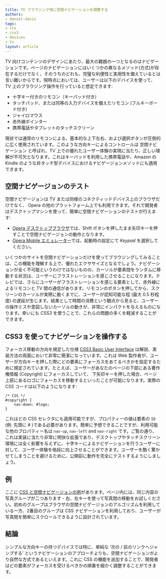 ```yaml
---
title: TV ブラウジング用に空間ナビゲーションを調整する
authors:
- daniel-davis
tags:
- css
- css3
- devices
- tv
layout: article
---
```


TV 向けコンテンツのデザインにあたり、最大の難題の一つとなるのはナビゲーションです。ページのナビゲーションにはいくつかの異なるメソッド(方式)が存在するだけでなく、そのうちのどれも、完璧な利便性と実用性を備えているとは言い難いからです。現時点においては、ユーザーは以下のデバイスを使って、TV 上のブラウジング操作を行っていると想定できます:

- 十字キー付きのリモコン（キーパッド付き）
- タッチパッド、または同等の入力デバイスを備えたリモコン (フルキーボード付き)
- ジャイロマウス
- 赤外線ポインター
- 携帯電話やタブレットのタッチスクリーン

現状では通常のリモコンによる、基本的な上下左右、および選択ボタンが圧倒的に広く使用されています。このような方向キーによるコントロールは 空間ナビゲーション と呼ばれ、TV 上での優れたユーザー体験の実現に当たり、正しい理解が不可欠となります。これはキーバッドを利用した携帯電話や、Amazon の Kindle のような非タッチ型デバイスにおけるナビゲージョンメソッドにも適用できます。

## 空間ナビゲージョンのテスト

空間ナビゲージョンは TV または同様のコネクティッドデバイス上のブラウザだけでなく、 Opera の他のプラットフォーム上でも利用できます。それで開発者はデスクトップマシンを使って、簡単に空間ナビゲーションのテストが行えます:

- [Opera デスクトップブラウザ][1]では、Shift ボタンを押したまま矢印キーを押すことで空間ナビゲージョンの動作となります。
- [Opera Mobile エミュレーター][2]では、起動時の設定にて _Keypad_ を選択してください。

[1]: http://www.opera.com/browser/
[2]: http://www.opera.com/developer/tools/mobile/

いくつかのサイトを空間ナビゲーションだけを使ってブラウジングしてみることは、この機能を理解する上で、優れたエクササイズとなるでしょう。ナビゲーションが全く不可能というわけではないものの、カーソルが要素間をランダムに移動する状況は、ユーザーにフラストレーションを感じさせることになります。テレビでは、さらにユーザーがフラストレーションを感じる要素として、赤外線によるリモコンと TV 間の通信があります。リモコンのボタンを押してから、スクリーンのカーソルが実際に動くまでに、ユーザーが認知可能な程 (最大 0.5 秒程度) の遅延が生じます。結果として時間の消費という観点から見ると、ユーザーの操作ミスや意図しないカーソルの動きが、非常にインパクトを与えるものになります。幸いにも CSS3 を使うことで、これらの問題の多くを軽減することができます。

## CSS3 を使ってナビゲーションを操作する

フォーカス移動の方向を規定した仕様 [CSS3 Basic User Interface][3] は解説、実装方法の両面において非常に簡潔になっています。これは Web 製作者が、ユーザーが方向キーを押した際にどの要素にフォーカスをあてるべきかを指定するために規定されています。たとえば、ユーザーがあなたのページの下部にある著作権情報 (Copyright) にフォーカスしていて、 下矢印キーを押した場合、ページ上部にあるロゴにフォーカスを移動するといったことが可能になります。実際の CSS コードは以下のようになります:

[3]: http://www.w3.org/TR/css3-ui/#nav-dir

	/* CSS */
	#copyright {
		nav-down: #logo;
	}

これはどの CSS セレクタにも適用可能ですが、プロパティーの値は要素の `ID` (例: 先頭に # )である必要があります。簡単に予想できることですが、利用可能な他のプロパティー名は `nav-up`, `nav-left` and `nav-right` です。ご覧の通り、これは実装に当たり非常に明快な拡張であり、デスクトップやタッチスクリーン環境には全く影響を与えずに、十字キーによるナビゲーションを行うユーザーに対して、ユーザー体験を格段に向上させることができます。ユーザーを酷く驚かせてしまうことを避けるために、公開前に動作を完全にテストするようにしましょう。

## 例

ここに [CSS と空間ナビゲージョンの例][4]があります。ページ内には、同じ内容の写真グループが二つあります - 右、左キーを使って写真間の移動をお試しください。初めのグループはブラウザの空間ナビゲージョンのアルゴリズムを利用している一方、2番目のグループは CSS ナビゲーションを利用しており、ユーザーが写真間を簡単にスクロールできるように設計されています。

[4]: /articles/tweaking-spatial-navigation-for-tv-browsing/example.html

## 結論

シンプルな方向キーの持つデバイスでは特に、単純な ‘次の / 前のリンクへジャンプする’ というナビゲーションのアプローチよりも、空間ナビゲーションがより自然な方式であるといえます。これに CSS の機能を追加することで、開発者はどの要素がフォーカスを受けるべきかの順番を細かく調整することができます。